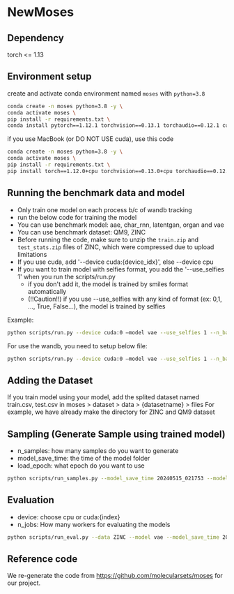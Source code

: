 # NewMoses


## Dependency
torch <= 1.13

## Environment setup
create and activate conda environment named ```moses``` with ```python=3.8```
```sh
conda create -n moses python=3.8 -y \
conda activate moses \
pip install -r requirements.txt \
conda install pytorch==1.12.1 torchvision==0.13.1 torchaudio==0.12.1 cudatoolkit=11.3 -c pytorch
```

if you use MacBook (or DO NOT USE cuda), use this code

```sh
conda create -n moses python=3.8 -y \
conda activate moses \
pip install -r requirements.txt \
pip install torch==1.12.0+cpu torchvision==0.13.0+cpu torchaudio==0.12.0 --extra-index-url https://download.pytorch.org/whl/cpu
```

## Running the benchmark data and model
- Only train one model on each process b/c of wandb tracking
- run the below code for training the model
- You can use benchmark model: aae, char_rnn, latentgan, organ and vae
- You can use benchmark dataset: QM9, ZINC
- Before running the code, make sure to unzip the `train.zip` and `test_stats.zip` files of ZINC, which were compressed due to upload limitations
- If you use cuda, add '--device cuda:{device_idx}', else --device cpu
- If you want to train model with selfies format, you add the '--use_selfies 1' when you run the scripts/run.py
    - if you don't add it, the model is trained by smiles format automatically
    - (!!Caution!!) if you use --use_selfies with any kind of format (ex: 0,1, ..., True, False...), the model is trained by selfies

Example:

```sh
python scripts/run.py --device cuda:0 —model vae --use_selfies 1 --n_batch 2048
```

For use the wandb, you need to setup below file:

```sh
python scripts/run.py --device cuda:0 —model vae --use_selfies 1 --n_batch 2048 --wandb_entity {wandb_id} --wandb_project {project_name} --nowandb 0
```

## Adding the Dataset
If you train model using your model, add the splited dataset named train.csv, test.csv in moses > dataset > data > {datasetname} > files
For example, we have already make the directory for ZINC and QM9 dataset


## Sampling (Generate Sample using trained model)
- n_samples: how many samples do you want to generate
- model_save_time: the time of the model folder
- load_epoch: what epoch do you want to use 

```sh
python scripts/run_samples.py --model_save_time 20240515_021753 --model vae --data ZINC --load_epoch 080 --n_samples 1000
```

## Evaluation
- device: choose cpu or cuda:{index}
- n_jobs: How many workers for evaluating the models
```sh
python scripts/run_eval.py --data ZINC --model vae --model_save_time 20240515_021753 --device cpu --n_jobs 8
```


## Reference code
We re-generate the code from https://github.com/molecularsets/moses for our project.


